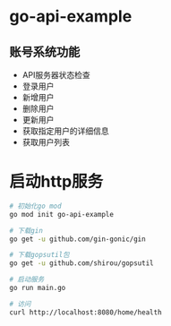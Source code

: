 # go-api-example
## 账号系统功能
* API服务器状态检查
* 登录用户
* 新增用户
* 删除用户
* 更新用户
* 获取指定用户的详细信息
* 获取用户列表

# 启动http服务
```bash
# 初始化go mod
go mod init go-api-example

# 下载gin
go get -u github.com/gin-gonic/gin

# 下载gopsutil包
go get -u github.com/shirou/gopsutil

# 启动服务
go run main.go

# 访问
curl http://localhost:8080/home/health

```
